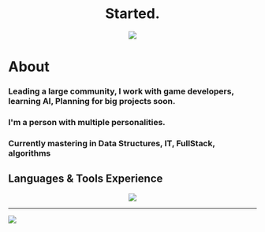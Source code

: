  <h1 align="center">Started.</h1>
 <p align="center">
<img src="https://discord.c99.nl/widget/theme-3/568474094157168640.png"/> 
</p>
<h1>About</h1>
<h3>Leading a large community, I work with game developers, learning AI, Planning for big projects soon.</h3>
<h3> I'm a person with multiple personalities.</h3>
<h3> Currently mastering in Data Structures, IT, FullStack, algorithms </h3> 
<h2>Languages & Tools Experience</h2>
<p align="center">
  <a href="https://skillicons.dev">
    <img src="https://skillicons.dev/icons?i=html,css,sass,js,ts,nodejs,rust,py,flask,fastapi,django,react,nextjs,svelte,electron,materialui,bootstrap,discord,docker,heroku,express,nestjs,figma,git,github,cs,java,mysql,sqlite,postgres,tauri,prisma,unreal,vscode,atom,vim,bots&perline=13" />
  </a>
</p>
<hr/>
<a href="https://github.com/Mohammad-Alattar">
   <img src="https://komarev.com/ghpvc/?username=Mohammad-Alattar">
</a>
